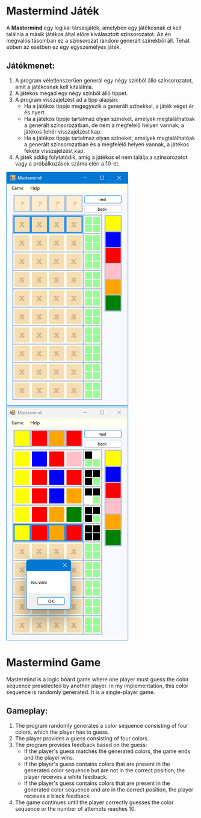 # Mastermind Játék

A **Mastermind** egy logikai társasjáték, amelyben egy játékosnak el kell találnia a másik játékos által előre kiválasztott színsorozatot. Az én megvalósításomban ez a színsorozat random generált színekből áll. Tehát ebben az esetben ez egy egyszemélyes játék.

## Játékmenet:

1. A program véletlenszerűen generál egy négy színből álló színsorozatot, amit a játékosnak kell kitalálnia.
2. A játékos megad egy négy színből álló tippet.
3. A program visszajelzést ad a tipp alapján:
   - Ha a játékos tippje megegyezik a generált színekkel, a játék véget ér és nyert.
   - Ha a játékos tippje tartalmaz olyan színeket, amelyek megtalálhatóak a generált színsorozatban, de nem a megfelelő helyen vannak, a játékos fehér visszajelzést kap.
   - Ha a játékos tippje tartalmaz olyan színeket, amelyek megtalálhatóak a generált színsorozatban és a megfelelő helyen vannak, a játékos fekete visszajelzést kap.
4. A játék addig folytatódik, amíg a játékos el nem találja a színsorozatot vagy a próbálkozások száma eléri a 10-et.

![screenshot](https://raw.githubusercontent.com/KKrisztofer/Mastermind/main/Screenshots/01.png)
![screenshot](https://raw.githubusercontent.com/KKrisztofer/Mastermind/main/Screenshots/02.png)

# Mastermind Game

Mastermind is a logic board game where one player must guess the color sequence preselected by another player. In my implementation, this color sequence is randomly generated. It is a single-player game.

## Gameplay:

1. The program randomly generates a color sequence consisting of four colors, which the player has to guess.
2. The player provides a guess consisting of four colors.
3. The program provides feedback based on the guess:
   - If the player's guess matches the generated colors, the game ends and the player wins.
   - If the player's guess contains colors that are present in the generated color sequence but are not in the correct position, the player receives a white feedback.
   - If the player's guess contains colors that are present in the generated color sequence and are in the correct position, the player receives a black feedback.
4. The game continues until the player correctly guesses the color sequence or the number of attempts reaches 10.
